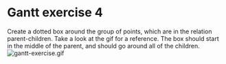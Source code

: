 # Gantt exercise 4

Create a dotted box around the group of points, which are in the relation parent-children. Take a look at the gif for a reference.
The box should start in the middle of the parent, and should go around all of the children.
![gantt-exercise.gif](gantt-exercise.gif)